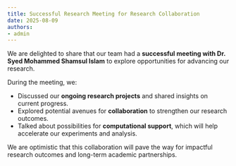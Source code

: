```yaml
---
title: Successful Research Meeting for Research Collaboration
date: 2025-08-09
authors:
- admin
---
```


We are delighted to share that our team had a **successful meeting with Dr. Syed Mohammed Shamsul Islam** to explore opportunities for advancing our research. 

<!--more-->

During the meeting, we:  
- Discussed our **ongoing research projects** and shared insights on current progress.  
- Explored potential avenues for **collaboration** to strengthen our research outcomes.  
- Talked about possibilities for **computational support**, which will help accelerate our experiments and analysis.  

We are optimistic that this collaboration will pave the way for impactful research outcomes and long-term academic partnerships.